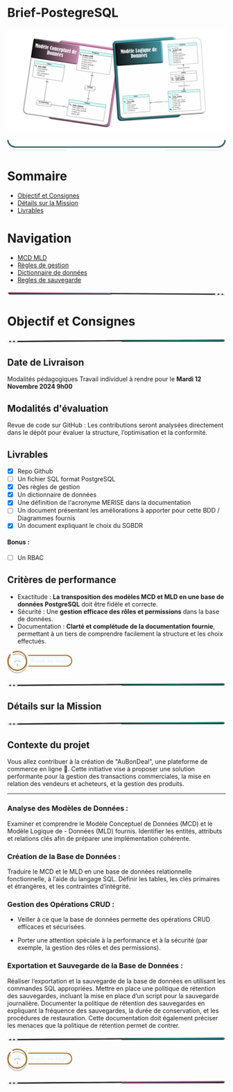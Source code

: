 # Brief-PostegreSQL

![Brief_main_title](assets/img/Brief_title_last.png)

![border](assets/border/cadre_white_b.png)

<!-- ![border](assets/line/pink_point_line_r.png) -->

# Sommaire

- [Objectif et Consignes](#objectif-et-consignes)
- [Détails sur la Mission](#détails-sur-la-mission)
- [Livrables](#livrables)

# Navigation

- [MCD MLD](./doc/mcd-mld.md)
- [Règles de gestion](doc/regles-gestion.md)
- [Dictionnaire de données](./doc/BDD/dictionnaire-de-donnees.md)
- [Regles de sauvegarde](/doc/securite/politique-de-retention.md)

![border](assets/line/pink_point_line_r.png)

# Objectif et Consignes

![border](assets/line/green_point_line_l.png)

## Date de Livraison

Modalités pédagogiques
Travail individuel à rendre pour le **Mardi 12 Novembre 2024 9h00**

## Modalités d'évaluation

Revue de code sur GitHub : Les contributions seront analysées directement dans le dépôt pour évaluer la structure, l’optimisation et la conformité.

## Livrables

- [x] Repo Github
- [ ] Un fichier SQL format PostgreSQL
- [x] Des règles de gestion
- [x] Un dictionnaire de données
- [x] Une définition de l'acronyme MERISE dans la documentation
- [ ] Un document présentant les améliorations à apporter pour cette BDD / Diagrammes fournis
- [x] Un document expliquant le choix du SGBDR

#### Bonus :

- [ ] Un RBAC

## Critères de performance

- Exactitude : **La transposition des modèles MCD et MLD en une base de données PostgreSQL** doit être fidèle et correcte.
- Sécurité : Une **gestion efficace des rôles et permissions** dans la base de données.
- Documentation : **Clarté et complétude de la documentation fournie**, permettant à un tiers de comprendre facilement la structure et les choix effectués.

<a href="#sommaire">
  <img src="assets/button/back_to_top.png" alt="Home page" style="width: 150px; height: auto;">
</a>

![border](assets/line/green_point_line_l.png)

## Détails sur la Mission

![border](assets/line/green_point_line_l.png)

## Contexte du projet

Vous allez contribuer à la création de "AuBonDeal", une plateforme de commerce en ligne 🚀. Cette initiative vise à proposer une solution performante pour la gestion des transactions commerciales, la mise en relation des vendeurs et acheteurs, et la gestion des produits.

---

### Analyse des Modèles de Données :

Examiner et comprendre le Modèle Conceptuel de Données (MCD) et le Modèle Logique de - Données (MLD) fournis.
Identifier les entités, attributs et relations clés afin de préparer une implémentation cohérente.
​

### Création de la Base de Données :

Traduire le MCD et le MLD en une base de données relationnelle fonctionnelle, à l’aide du langage SQL. Définir les tables, les clés primaires et étrangères, et les contraintes d’intégrité.

### Gestion des Opérations CRUD :

- Veiller à ce que la base de données permette des opérations CRUD efficaces et sécurisées.

- Porter une attention spéciale à la performance et à la sécurité (par exemple, la gestion des rôles et des permissions).
  ​

### Exportation et Sauvegarde de la Base de Données :

Réaliser l’exportation et la sauvegarde de la base de données en utilisant les commandes SQL appropriées.
Mettre en place une politique de rétention des sauvegardes, incluant la mise en place d’un script pour la sauvegarde journalière.
Documenter la politique de rétention des sauvegardes en expliquant la fréquence des sauvegardes, la durée de conservation, et les procédures de restauration. Cette documentation doit également préciser les menaces que la politique de rétention permet de contrer.

![border](assets/line/green_point_line_l.png)

<a href="#sommaire">
  <img src="assets/button/back_to_top.png" alt="Home page" style="width: 150px; height: auto;">
</a>

![border](assets/line/pink_point_line_l.png)
